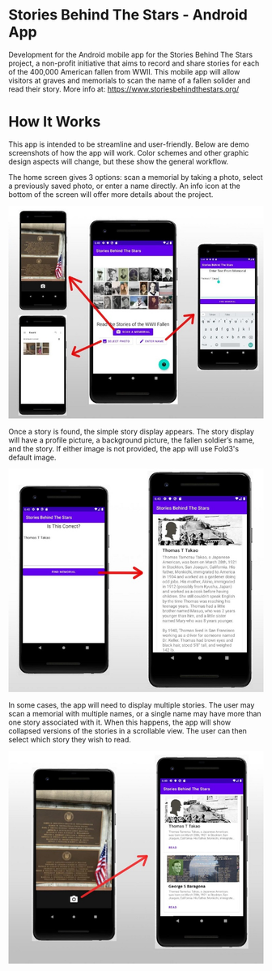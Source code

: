 # Stories Behind The Stars - Android App
Development for the Android mobile app for the Stories Behind The Stars project, a non-profit initiative that aims to record and share stories for each of the 400,000 American fallen from WWII. This mobile app will allow visitors at graves and memorials to scan the name of a fallen solider and read their story. More info at: https://www.storiesbehindthestars.org/


# How It Works

This app is intended to be streamline and user-friendly. Below are demo screenshots of how the app will work. Color schemes and other graphic design aspects will change, but these show the general workflow.

The home screen gives 3 options: scan a memorial by taking a photo, select a previously saved photo, or enter a name directly. An info icon at the bottom of the screen will offer more details about the project.

![Home Screen](screenshots_v1/HomescreenAndOptions.jpg)

Once a story is found, the simple story display appears. The story display will have a profile picture, a background picture, the fallen soldier’s  name, and the story. If either image is not provided, the app will use Fold3's default image. 

![Finding a Story](screenshots_v1/FindMemorial.jpg)

In some cases, the app will need to display multiple stories. The user may scan a memorial with multiple names, or a single name may have more than one story associated with it. When this happens, the app will show collapsed versions of the stories in a scrollable view. The user can then select which story they wish to read.

![If There Are Multiple Stories](screenshots_v1/MultipleStories.jpg)
